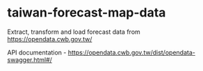 # taiwan-forecast-map-data

Extract, transform and load forecast data from https://opendata.cwb.gov.tw/

API documentation - https://opendata.cwb.gov.tw/dist/opendata-swagger.html#/
